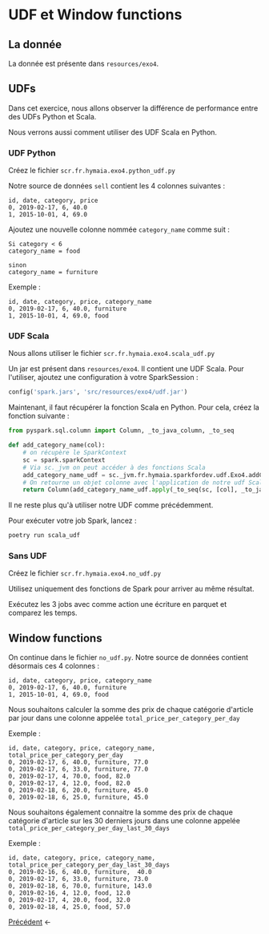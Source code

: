 # UDF et Window functions

## La donnée

La donnée est présente dans `resources/exo4`.

## UDFs

Dans cet exercice, nous allons observer la différence de performance entre des UDFs Python et Scala. 

Nous verrons aussi comment utiliser des UDF Scala en Python.

### UDF Python

Créez le fichier `scr.fr.hymaia.exo4.python_udf.py`

Notre source de données `sell` contient les 4 colonnes suivantes :

```
id, date, category, price
0, 2019-02-17, 6, 40.0
1, 2015-10-01, 4, 69.0
```

Ajoutez une nouvelle colonne nommée `category_name` comme suit :

```
Si category < 6
category_name = food

sinon
category_name = furniture
```

Exemple :
```
id, date, category, price, category_name
0, 2019-02-17, 6, 40.0, furniture
1, 2015-10-01, 4, 69.0, food
```

### UDF Scala

Nous allons utiliser le fichier `scr.fr.hymaia.exo4.scala_udf.py`

Un jar est présent dans `resources/exo4`. Il contient une UDF Scala. Pour l'utiliser, ajoutez une configuration à votre SparkSession :

```python
config('spark.jars', 'src/resources/exo4/udf.jar')
```

Maintenant, il faut récupérer la fonction Scala en Python. Pour cela, créez la fonction suivante :

```python
from pyspark.sql.column import Column, _to_java_column, _to_seq

def add_category_name(col):
    # on récupère le SparkContext
    sc = spark.sparkContext
    # Via sc._jvm on peut accéder à des fonctions Scala
    add_category_name_udf = sc._jvm.fr.hymaia.sparkfordev.udf.Exo4.addCategoryNameCol()
    # On retourne un objet colonne avec l'application de notre udf Scala
    return Column(add_category_name_udf.apply(_to_seq(sc, [col], _to_java_column)))
```

Il ne reste plus qu'à utiliser notre UDF comme précédemment.

Pour exécuter votre job Spark, lancez :
```bash
poetry run scala_udf
```

### Sans UDF

Créez le fichier `scr.fr.hymaia.exo4.no_udf.py`

Utilisez uniquement des fonctions de Spark pour arriver au même résultat.

Exécutez les 3 jobs avec comme action une écriture en parquet et comparez les temps.

## Window functions

On continue dans le fichier `no_udf.py`. Notre source de données contient désormais ces 4 colonnes :

```
id, date, category, price, category_name
0, 2019-02-17, 6, 40.0, furniture
1, 2015-10-01, 4, 69.0, food
```

Nous souhaitons calculer la somme des prix de chaque catégorie d'article par jour dans une colonne appelée `total_price_per_category_per_day`

Exemple :

```
id, date, category, price, category_name, total_price_per_category_per_day
0, 2019-02-17, 6, 40.0, furniture, 77.0
0, 2019-02-17, 6, 33.0, furniture, 77.0
0, 2019-02-17, 4, 70.0, food, 82.0
0, 2019-02-17, 4, 12.0, food, 82.0
0, 2019-02-18, 6, 20.0, furniture, 45.0
0, 2019-02-18, 6, 25.0, furniture, 45.0
```

Nous souhaitons également connaitre la somme des prix de chaque catégorie d'article sur les 30 derniers jours dans une colonne appelée `total_price_per_category_per_day_last_30_days`

Exemple :

```
id, date, category, price, category_name, total_price_per_category_per_day_last_30_days
0, 2019-02-16, 6, 40.0, furniture,  40.0
0, 2019-02-17, 6, 33.0, furniture, 73.0
0, 2019-02-18, 6, 70.0, furniture, 143.0
0, 2019-02-16, 4, 12.0, food, 12.0
0, 2019-02-17, 4, 20.0, food, 32.0
0, 2019-02-18, 4, 25.0, food, 57.0
```

[Précédent](exo3.md) <-
